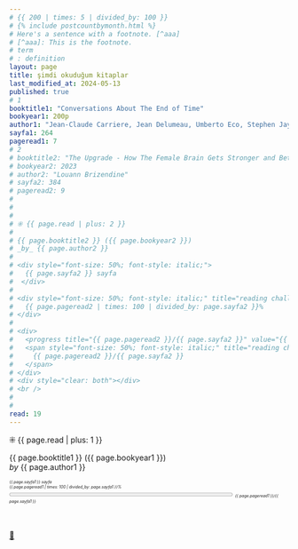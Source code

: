 ```yaml
---
# {{ 200 | times: 5 | divided_by: 100 }}
# {% include postcountbymonth.html %}
# Here's a sentence with a footnote. [^aaa]
# [^aaa]: This is the footnote.
# term
# : definition
layout: page
title: şimdi okuduğum kitaplar
last_modified_at: 2024-05-13
published: true
# 1
booktitle1: "Conversations About The End of Time"
bookyear1: 200p
author1: "Jean-Claude Carriere, Jean Delumeau, Umberto Eco, Stephen Jay Gould"
sayfa1: 264
pageread1: 7
# 2
# booktitle2: "The Upgrade - How The Female Brain Gets Stronger and Better in Mid-life and Beyond"
# bookyear2: 2023
# author2: "Louann Brizendine"
# sayfa2: 384
# pageread2: 9
#
#
#
# ⁜ {{ page.read | plus: 2 }}
#
# {{ page.booktitle2 }} ({{ page.bookyear2 }})
# _by_ {{ page.author2 }}
#
# <div style="font-size: 50%; font-style: italic;">
#   {{ page.sayfa2 }} sayfa
#  </div>
#
# <div style="font-size: 50%; font-style: italic;" title="reading challenge 2023">
#   {{ page.pageread2 | times: 100 | divided_by: page.sayfa2 }}%
# </div>
#
# <div>
#   <progress title="{{ page.pageread2 }}/{{ page.sayfa2 }}" value="{{ page.pageread2 }}" max="{{ page.sayfa2 }}" style="width: 80%;"></progress>
#   <span style="font-size: 50%; font-style: italic;" title="reading challenge 2023">
#     {{ page.pageread2 }}/{{ page.sayfa2 }}
#   </span>
# </div>
# <div style="clear: both"></div>
# <br />
#
# 
read: 19
---
```

⁜ {{ page.read | plus: 1 }}

{{ page.booktitle1 }} ({{ page.bookyear1 }})  
_by_ {{ page.author1 }}

<div style="font-size: 50%; font-style: italic;">
   {{ page.sayfa1 }} sayfa
 </div>

 <div style="font-size: 50%; font-style: italic;" title="reading challenge 2023"> 
   {{ page.pageread1 | times: 100 | divided_by: page.sayfa1 }}%
 </div>

 <div>
   <progress title="{{ page.pageread1 }}/{{ page.sayfa1 }}" value="{{ page.pageread1 }}" max="{{ page.sayfa1 }}" style="width: 80%;"></progress>
   <span style="font-size: 50%; font-style: italic;" title="reading challenge 2023"> 
     {{ page.pageread1 }}/{{ page.sayfa1 }}
   </span>
 </div>

<br />

 <div style="clear: both"></div>
 <br />

[🍃](https://www.nonfictionbooks.xyz/now.html "şimdi okuduğum kitaplar")
